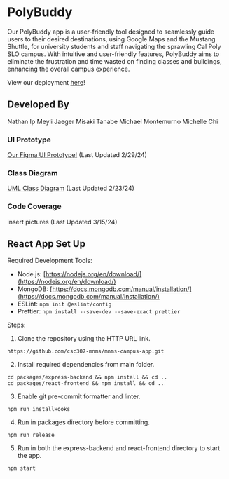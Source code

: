 # PolyBuddy
Our PolyBuddy app is a user-friendly tool designed to seamlessly guide users to their desired destinations, using Google Maps and the Mustang Shuttle, for university students and staff navigating the sprawling Cal Poly SLO campus. With intuitive and user-friendly features, PolyBuddy aims to eliminate the frustration and time wasted on finding classes and buildings, enhancing the overall campus experience.

View our deployment [here](https://mango-coast-050270d10.5.azurestaticapps.net/)!

## Developed By
Nathan Ip
Meyli Jaeger
Misaki Tanabe
Michael Montemurno
Michelle Chi

### UI Prototype
[Our Figma UI Prototype!](https://www.figma.com/file/FOLkjA34MuM4At3CVWLIgr/Campus-Map-Prototype?type=design&node-id=81%3A50&mode=design&t=oKbUU3ubrdHgVDHl-1) 
(Last Updated 2/29/24)

### Class Diagram
[UML Class Diagram](https://github.com/csc307-mnms/mnms-campus-app/wiki/UML-Class-Diagram)
(Last Updated 2/23/24)

### Code Coverage
insert pictures
(Last Updated 3/15/24)

## React App Set Up
Required Development Tools: 

- Node.js:  [https://nodejs.org/en/download/](https://nodejs.org/en/download/)
- MongoDB:  [https://docs.mongodb.com/manual/installation/](https://docs.mongodb.com/manual/installation/)
- ESLint: `npm init @eslint/config`
- Prettier: `npm install --save-dev --save-exact prettier`

Steps: 

1. Clone the repository using the HTTP URL link.
``` 
https://github.com/csc307-mnms/mnms-campus-app.git
```
2. Install required dependencies from main folder.
```
cd packages/express-backend && npm install && cd ..
cd packages/react-frontend && npm install && cd ..
```
3. Enable git pre-commit formatter and linter.
 ```
 npm run installHooks
 ```
 4. Run in packages directory before committing.
```
npm run release
```
5. Run in both the express-backend and react-frontend directory to start the app.
```
npm start
```


